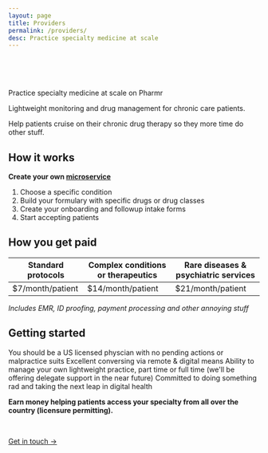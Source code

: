 ```yaml
---
layout: page
title: Providers
permalink: /providers/
desc: Practice specialty medicine at scale
---
```

<br>
<br>
<br>
<p class="largetype">Practice specialty medicine at scale on Pharmr</p>  
Lightweight monitoring and drug management for chronic care patients.

Help patients cruise on their chronic drug therapy so they more time do other stuff.

## How it works  

**Create your own [microservice](https://cranky-johnson-407f0c.netlify.app/cgrpmigraine.html)**  

1. Choose a specific condition  
2. Build your formulary with specific drugs or drug classes  
3. Create your onboarding and followup intake forms  
4. Start accepting patients  

## How you get paid

| Standard protocols | Complex conditions or therapeutics | Rare diseases & psychiatric services |
|--------------------|------------------------------------|--------------------------------------|
| $7/month/patient   | $14/month/patient                  | $21/month/patient                    |

*Includes EMR, ID proofing, payment processing and other annoying stuff*

## Getting started

You should be a US licensed physcian with no pending actions or malpractice suits
Excellent conversing via remote & digital means
Ability to manage your own lightweight practice, part time or full time (we'll be offering delegate support in the near future)
Committed to doing something rad and taking the next leap in digital health

**Earn money helping patients access your specialty from all over the country (licensure permitting).**

<br>
<p class="largetype">
  <a href="{{ '/getting-started.html' | relative_url }}">Get in touch →</a>
</p>
